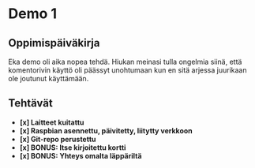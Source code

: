 ﻿# Demo 1

## Oppimispäiväkirja
Eka demo oli aika nopea tehdä. Hiukan meinasi tulla ongelmia siinä, 
että komentorivin käyttö oli päässyt unohtumaan kun en sitä arjessa 
juurikaan ole joutunut käyttämään.

## Tehtävät
- **[x] Laitteet kuitattu**
- **[x] Raspbian asennettu, päivitetty, liitytty verkkoon**
- **[x] Git-repo perustettu**
- **[x] BONUS: Itse kirjoitettu kortti**
- **[x] BONUS: Yhteys omalta läppäriltä**